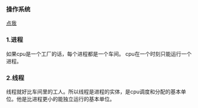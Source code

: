 ### 操作系统
[点我](http://www.ruanyifeng.com/blog/2013/04/processes_and_threads.html)

### 1.进程
如果cpu是一个工厂的话，每个进程都是一个车间。
cpu在一个时刻只能运行一个进程。

### 2.线程
线程就好比车间里的工人。所以线程是进程的实体，是cpu调度和分配的基本单位。他是比进程更小的能独立运行的基本单位。
